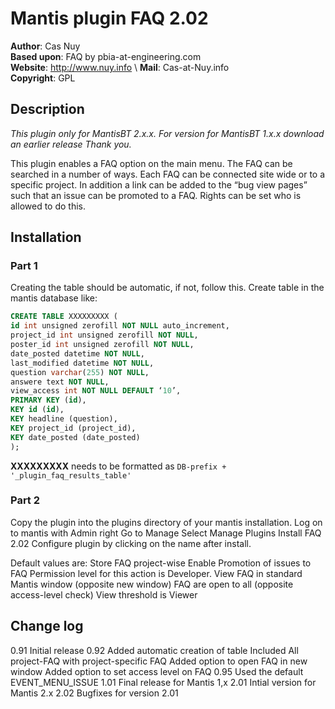 # Mantis plugin FAQ 2.02

**Author**: Cas Nuy \
**Based upon**: FAQ by pbia-at-engineering.com \
**Website**: <http://www.nuy.info> \\
**Mail**:  Cas-at-Nuy.info \
**Copyright**: GPL

## Description

_This plugin only for MantisBT  2.x.x. For version for MantisBT 1.x.x download an earlier release Thank you._

This plugin enables a FAQ option on the main menu.
The FAQ can be searched in a number of ways.
Each FAQ can be connected site wide or to a specific project.
In addition a link can be added to the “bug view pages” such that an issue can be promoted to a FAQ.
Rights can be set who is allowed to do this.

## Installation

### Part 1

Creating the table should be automatic, if not, follow this.
Create table in the mantis database like:

```sql
CREATE TABLE XXXXXXXXX (
id int unsigned zerofill NOT NULL auto_increment,
project_id int unsigned zerofill NOT NULL,
poster_id int unsigned zerofill NOT NULL,
date_posted datetime NOT NULL,
last_modified datetime NOT NULL,
question varchar(255) NOT NULL,
answere text NOT NULL,
view_access int NOT NULL DEFAULT ‘10’,
PRIMARY KEY (id),
KEY id (id),
KEY headline (question),
KEY project_id (project_id),
KEY date_posted (date_posted)
);
```

**XXXXXXXXX**  needs to be formatted as ```DB-prefix + '_plugin_faq_results_table'```

### Part 2

Copy the plugin into the plugins directory of your mantis installation.
Log on to mantis with Admin right
Go to Manage
Select Manage Plugins
Install FAQ 2.02
Configure plugin by clicking on the name after install.

Default values are:
Store FAQ project-wise
Enable Promotion of issues to FAQ
Permission level for this action is Developer.
View FAQ in standard Mantis window (opposite new window)
FAQ are open to all (opposite access-level check)
View threshold  is Viewer

## Change log

0.91 Initial release
0.92 Added automatic creation of table
 Included All project-FAQ with project-specific FAQ
 Added option to open FAQ in new window
 Added option to set access level on FAQ
0.95 Used the default EVENT_MENU_ISSUE
1.01 Final release for Mantis 1,x
2.01 Intial version for Mantis 2.x
2.02 Bugfixes for version 2.01
